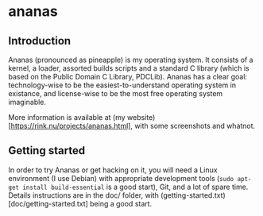 # ananas

## Introduction

Ananas (pronounced as pineapple) is my operating system. It consists of a kernel, a loader, assorted builds scripts and a standard C library (which is based on the Public Domain C Library, PDCLib). Ananas has a clear goal: technology-wise to be the easiest-to-understand operating system in existance, and license-wise to be the most free operating system imaginable.

More information is available at (my website)[https://rink.nu/projects/ananas.html], with some screenshots and whatnot.

## Getting started

In order to try Ananas or get hacking on it, you will need a Linux environment (I use Debian) with appropriate development tools (`sudo apt-get install build-essential` is a good start), Git, and a lot of spare time. Details instructions are in the doc/ folder, with (getting-started.txt)[doc/getting-started.txt] being a good start.
